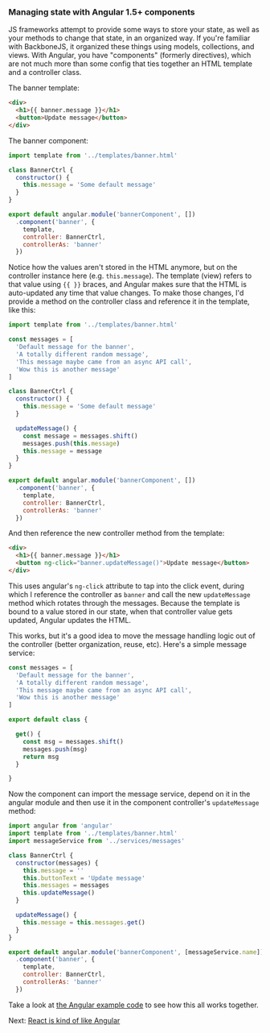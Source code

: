 ### Managing state with Angular 1.5+ components

JS frameworks attempt to provide some ways to store your state, as well as your methods to change that state, in an organized way. If you're familiar with BackboneJS, it organized these things using models, collections, and views. With Angular, you have "components" (formerly directives), which are not much more than some config that ties together an HTML template and a controller class.

The banner template:
```html
<div>
  <h1>{{ banner.message }}</h1>
  <button>Update message</button>
</div>
```

The banner component:
```javascript
import template from '../templates/banner.html'

class BannerCtrl {
  constructor() {
    this.message = 'Some default message'
  }
}

export default angular.module('bannerComponent', [])
  .component('banner', {
    template,
    controller: BannerCtrl,
    controllerAs: 'banner'
  })
```

Notice how the values aren't stored in the HTML anymore, but on the controller instance here (e.g. `this.message`). The template (view) refers to that value using `{{ }}` braces, and Angular makes sure that the HTML is auto-updated any time that value changes. To make those changes, I'd provide a method on the controller class and reference it in the template, like this:

```javascript
import template from '../templates/banner.html'

const messages = [
  'Default message for the banner',
  'A totally different random message',
  'This message maybe came from an async API call',
  'Wow this is another message'
]

class BannerCtrl {
  constructor() {
    this.message = 'Some default message'
  }

  updateMessage() {
    const message = messages.shift()
    messages.push(this.message)
    this.message = message
  }
}

export default angular.module('bannerComponent', [])
  .component('banner', {
    template,
    controller: BannerCtrl,
    controllerAs: 'banner'
  })
```

And then reference the new controller method from the template:
```html
<div>
  <h1>{{ banner.message }}</h1>
  <button ng-click="banner.updateMessage()">Update message</button>
</div>
```

This uses angular's `ng-click` attribute to tap into the click event, during which I reference the controller as `banner` and call the new `updateMessage` method which rotates through the messages. Because the template is bound to a value stored in our state, when that controller value gets updated, Angular updates the HTML.

This works, but it's a good idea to move the message handling logic out of the controller (better organization, reuse, etc). Here's a simple message service:

```javascript
const messages = [
  'Default message for the banner',
  'A totally different random message',
  'This message maybe came from an async API call',
  'Wow this is another message'
]

export default class {

  get() {
    const msg = messages.shift()
    messages.push(msg)
    return msg
  }

}
```

Now the component can import the message service, depend on it in the angular module and then use it in the component controller's `updateMessage` method:

```javascript
import angular from 'angular'
import template from '../templates/banner.html'
import messageService from '../services/messages'

class BannerCtrl {
  constructor(messages) {
    this.message = ''
    this.buttonText = 'Update message'
    this.messages = messages
    this.updateMessage()
  }

  updateMessage() {
    this.message = this.messages.get()
  }
}

export default angular.module('bannerComponent', [messageService.name])
  .component('banner', {
    template,
    controller: BannerCtrl,
    controllerAs: 'banner'
  })

```

Take a look at [the Angular example code](../angular) to see how this all works together.

Next: [React is kind of like Angular](react.md)
